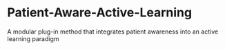 # Patient-Aware-Active-Learning
A modular plug-in method that integrates patient awareness into an active learning paradigm
